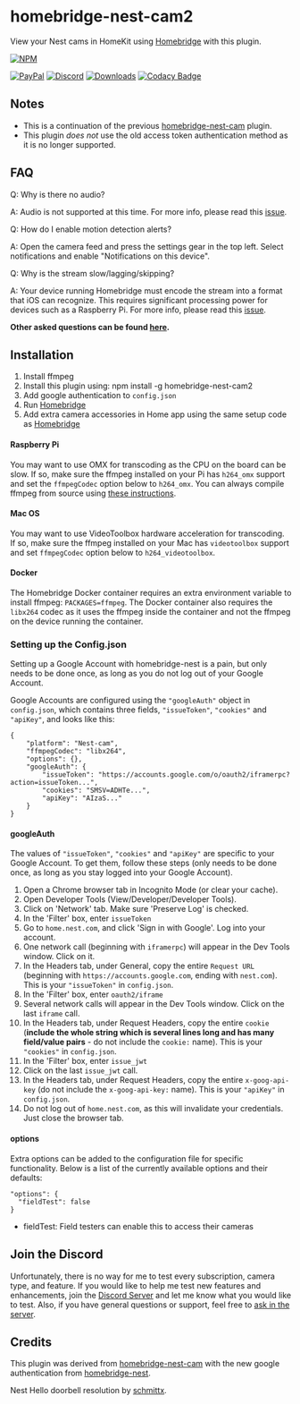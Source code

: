 # homebridge-nest-cam2

View your Nest cams in HomeKit using [Homebridge](https://github.com/nfarina/homebridge) with this plugin.

[![NPM](https://nodei.co/npm/homebridge-nest-cam2.png?compact=true)](https://nodei.co/npm/homebridge-nest-cam2/)

[![PayPal](https://img.shields.io/badge/paypal-donate-yellow)](https://www.paypal.com/cgi-bin/webscr?cmd=_donations&business=CEYYGVB7ZZ764&item_name=homebridge-nest-cam2&currency_code=USD&source=url)
[![Discord](https://img.shields.io/discord/681137725071425676)](https://discord.gg/E6dnwsE)
[![Downloads](https://img.shields.io/npm/dt/homebridge-nest-cam2)](https://nodei.co/npm/homebridge-nest-cam2/)
[![Codacy Badge](https://api.codacy.com/project/badge/Grade/df36db66217e4b96bd5994b42a6e27f2)](https://www.codacy.com/manual/Brandawg93/homebridge-nest-cam2?utm_source=github.com&amp;utm_medium=referral&amp;utm_content=Brandawg93/homebridge-nest-cam2&amp;utm_campaign=Badge_Grade)

## Notes
- This is a continuation of the previous [homebridge-nest-cam](https://github.com/KhaosT/homebridge-nest-cam) plugin.
- This plugin *does not* use the old access token authentication method as it is no longer supported.

## FAQ
Q: Why is there no audio?

A: Audio is not supported at this time. For more info, please read this [issue](https://github.com/Brandawg93/homebridge-nest-cam2/issues/1).

Q: How do I enable motion detection alerts?

A: Open the camera feed and press the settings gear in the top left. Select notifications and enable "Notifications on this device".

Q: Why is the stream slow/lagging/skipping?

A: Your device running Homebridge must encode the stream into a format that iOS can recognize. This requires significant processing power for devices such as a Raspberry Pi. For more info, please read this [issue](https://github.com/Brandawg93/homebridge-nest-cam2/issues/15).

**Other asked questions can be found [here](https://github.com/Brandawg93/homebridge-nest-cam2/issues?utf8=%E2%9C%93&q=label%3Aquestion+).**

## Installation
1. Install ffmpeg
2. Install this plugin using: npm install -g homebridge-nest-cam2
3. Add google authentication to ``config.json``
3. Run [Homebridge](https://github.com/nfarina/homebridge)
4. Add extra camera accessories in Home app using the same setup code as [Homebridge](https://github.com/nfarina/homebridge)

#### Raspberry Pi
You may want to use OMX for transcoding as the CPU on the board can be slow. If so, make sure the ffmpeg installed on your Pi has `h264_omx` support and set the `ffmpegCodec` option below to `h264_omx`. You can always compile ffmpeg from source using [these instructions](https://github.com/legotheboss/YouTube-files/wiki/(RPi)-Compile-FFmpeg-with-the-OpenMAX-H.264-GPU-acceleration).

#### Mac OS
You may want to use VideoToolbox hardware acceleration for transcoding. If so, make sure the ffmpeg installed on your Mac has `videotoolbox` support and set `ffmpegCodec` option below to `h264_videotoolbox`.

#### Docker
The Homebridge Docker container requires an extra environment variable to install ffmpeg: `PACKAGES=ffmpeg`. The Docker container also requires the `libx264` codec as it uses the ffmpeg inside the container and not the ffmpeg on the device running the container.

### Setting up the Config.json
Setting up a Google Account with homebridge-nest is a pain, but only needs to be done once, as long as you do not log out of your Google Account.

Google Accounts are configured using the `"googleAuth"` object in `config.json`, which contains three fields, `"issueToken"`, `"cookies"` and `"apiKey"`, and looks like this:

```
{
    "platform": "Nest-cam",
    "ffmpegCodec": "libx264",
    "options": {},
    "googleAuth": {
        "issueToken": "https://accounts.google.com/o/oauth2/iframerpc?action=issueToken...",
        "cookies": "SMSV=ADHTe...",
        "apiKey": "AIzaS..."
    }
}
```

#### googleAuth
The values of `"issueToken"`, `"cookies"` and `"apiKey"` are specific to your Google Account. To get them, follow these steps (only needs to be done once, as long as you stay logged into your Google Account).

1. Open a Chrome browser tab in Incognito Mode (or clear your cache).
2. Open Developer Tools (View/Developer/Developer Tools).
3. Click on 'Network' tab. Make sure 'Preserve Log' is checked.
4. In the 'Filter' box, enter `issueToken`
5. Go to `home.nest.com`, and click 'Sign in with Google'. Log into your account.
6. One network call (beginning with `iframerpc`) will appear in the Dev Tools window. Click on it.
7. In the Headers tab, under General, copy the entire `Request URL` (beginning with `https://accounts.google.com`, ending with `nest.com`). This is your `"issueToken"` in `config.json`.
8. In the 'Filter' box, enter `oauth2/iframe`
9. Several network calls will appear in the Dev Tools window. Click on the last `iframe` call.
10. In the Headers tab, under Request Headers, copy the entire `cookie` (**include the whole string which is several lines long and has many field/value pairs** - do not include the `cookie:` name). This is your `"cookies"` in `config.json`.
11. In the 'Filter' box, enter `issue_jwt`
12. Click on the last `issue_jwt` call.
13. In the Headers tab, under Request Headers, copy the entire `x-goog-api-key` (do not include the `x-goog-api-key:` name). This is your `"apiKey"` in `config.json`.
14. Do not log out of `home.nest.com`, as this will invalidate your credentials. Just close the browser tab.

#### options
Extra options can be added to the configuration file for specific functionality. Below is a list of the currently available options and their defaults:
```
"options": {
  "fieldTest": false
}
```
- fieldTest: Field testers can enable this to access their cameras

## Join the Discord
Unfortunately, there is no way for me to test every subscription, camera type, and feature. If you would like to help me test new features and enhancements, join the [Discord Server](https://discord.gg/E6dnwsE) and let me know what you would like to test. Also, if you have general questions or support, feel free to [ask in the server](https://discord.gg/e7bPJnJ).

## Credits
This plugin was derived from [homebridge-nest-cam](https://github.com/KhaosT/homebridge-nest-cam) with the new google authentication from [homebridge-nest](https://github.com/chrisjshull/homebridge-nest).

Nest Hello doorbell resolution by [schmittx](https://github.com/schmittx/homebridge-nest-cam/commit/0878058dc5293c297a99c3a0c60d6c1b43e661b5).
